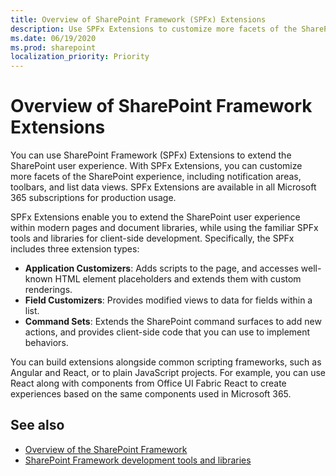 ```yaml
---
title: Overview of SharePoint Framework (SPFx) Extensions
description: Use SPFx Extensions to customize more facets of the SharePoint experience, including notification areas, toolbars, and list data views.
ms.date: 06/19/2020
ms.prod: sharepoint
localization_priority: Priority
---
```


# Overview of SharePoint Framework Extensions

You can use SharePoint Framework (SPFx) Extensions to extend the SharePoint user experience. With SPFx Extensions, you can customize more facets of the SharePoint experience, including notification areas, toolbars, and list data views. SPFx Extensions are available in all Microsoft 365 subscriptions for production usage.

SPFx Extensions enable you to extend the SharePoint user experience within modern pages and document libraries, while using the familiar SPFx tools and libraries for client-side development. Specifically, the SPFx includes three extension types:

- **Application Customizers**: Adds scripts to the page, and accesses well-known HTML element placeholders and extends them with custom renderings.
- **Field Customizers**: Provides modified views to data for fields within a list.
- **Command Sets**: Extends the SharePoint command surfaces to add new actions, and provides client-side code that you can use to implement behaviors.

You can build extensions alongside common scripting frameworks, such as Angular and React, or to plain JavaScript projects. For example, you can use React along with components from Office UI Fabric React to create experiences based on the same components used in Microsoft 365.

## See also

- [Overview of the SharePoint Framework](../sharepoint-framework-overview.md)
- [SharePoint Framework development tools and libraries](../tools-and-libraries.md)
